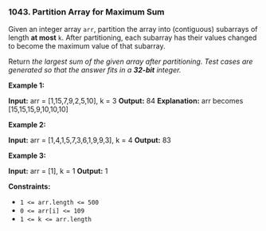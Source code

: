 ### 1043\. Partition Array for Maximum Sum

Given an integer array `arr`, partition the array into (contiguous) subarrays of length **at most** `k`. After partitioning, each subarray has their values changed to become the maximum value of that subarray.

Return _the largest sum of the given array after partitioning. Test cases are generated so that the answer fits in a **32-bit** integer._

**Example 1:**

**Input:** arr = \[1,15,7,9,2,5,10\], k = 3
**Output:** 84
**Explanation:** arr becomes \[15,15,15,9,10,10,10\]

**Example 2:**

**Input:** arr = \[1,4,1,5,7,3,6,1,9,9,3\], k = 4
**Output:** 83

**Example 3:**

**Input:** arr = \[1\], k = 1
**Output:** 1

**Constraints:**

*   `1 <= arr.length <= 500`
*   `0 <= arr[i] <= 109`
*   `1 <= k <= arr.length`
